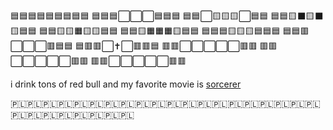 🟦🟦🟦🟦🟦🟦🟦🟦🟦
🟦🟦🟦⬜⬜⬜🟦🟦🟦
🟦🟦⬜🟨🟨🟨⬜🟦🟦
🟦🟦🟨⬛🟨⬛🟨🟦🟦
🟦🟦🟨🟨🟧🟨🟨🟦🟦
🟦🟦🟨🟧🟧🟧🟨🟦🟦
🟦🟦🟦🟨🟨🟨🟦🟦🟦
🟦🟦🟥⬜⬜⬜🟥🟦🟦
🟦🟥🟥⬜✝️⬜🟥🟥🟦
🟥🟥⬜⬜⬜⬜⬜🟥🟥
🟥🟥⬜⬜⬜⬜⬜🟥🟥
🟥🟥⬜⬜⬜⬜⬜🟥🟥

i drink tons of red bull and my favorite movie is [sorcerer](https://www.imdb.com/title/tt0076740/)

🇵🇱🇵🇱🇵🇱🇵🇱🇵🇱🇵🇱🇵🇱🇵🇱🇵🇱🇵🇱🇵🇱🇵🇱🇵🇱🇵🇱🇵🇱🇵🇱🇵🇱🇵🇱🇵🇱🇵🇱🇵🇱🇵🇱🇵🇱🇵🇱🇵🇱🇵🇱🇵🇱🇵🇱



<!--
**unek/unek** is a ✨ _special_ ✨ repository because its `README.md` (this file) appears on your GitHub profile.

Here are some ideas to get you started:

- 🔭 I’m currently working on ...
- 🌱 I’m currently learning ...
- 👯 I’m looking to collaborate on ...
- 🤔 I’m looking for help with ...
- 💬 Ask me about ...
- 📫 How to reach me: ...
- 😄 Pronouns: ...
- ⚡ Fun fact: ...
-->
